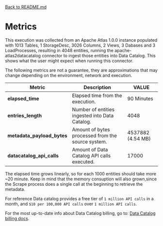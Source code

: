 [Back to README.md](../README.md)

# Metrics

This execution was collected from an Apache Atlas 1.0.0 instance populated with 1013 Tables, 1 StorageDesc, 3026 Columns, 2 Views, 3 Dabases and 3 LoadProcesses, resulting in 4048 entities, running the apache-atlas2datacatalog connector to ingest those entities into Data Catalog. This shows what the user might expect when running this connector.

The following metrics are not a guarantee, they are approximations that may change depending on the environment, network and execution.


| Metric                     | Description                                       | VALUE             |
| ---                        | ---                                               | ---               |
| **elapsed_time**           | Elapsed time from the execution.                  | 90 Minutes        |
| **entries_length**         | Number of entities ingested into Data Catalog.    | 4048              |
| **metadata_payload_bytes** | Amount of bytes processed from the source system. | 4537882 (4.54 MB) |
| **datacatalog_api_calls**  | Amount of Data Catalog API calls executed.        | 17000             |

The elapsed time grows linearly, so for each 1000 entities should take more ~20 minute. Keep in mind that the memory consuption will also grown,since the Scrape process does a single call at the beginning to retrieve the metadata. 

For reference Data catalog provides a free tier of `1 million API calls` in a month, and `$10 per 100,000 API calls` over `1 million API calls`.

For the most up-to-date info about Data Catalog billing, go to: [Data Catalog billing docs](https://cloud.google.com/data-catalog/pricing).


